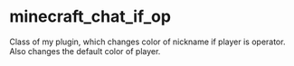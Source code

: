 # minecraft_chat_if_op
Class of my plugin, which changes color of nickname if player is operator. Also changes the default color of player.
